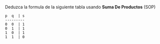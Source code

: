 Deduzca la formula de la siguiente tabla usando **Suma De Productos** (SOP)
```
p  q  | s
---------
0  0  | 1
0  1  | 1
1  0  | 1
1  1  | 0
```
